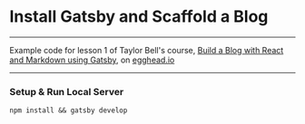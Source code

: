 # Install Gatsby and Scaffold a Blog

---

Example code for lesson 1 of Taylor Bell's course, [Build a Blog with React and Markdown using Gatsby](https://egghead.io/courses/build-a-blog-with-react-and-markdown-using-gatsby), on [egghead.io](egghead.io)

--- 

### Setup & Run Local Server

```
npm install && gatsby develop
```